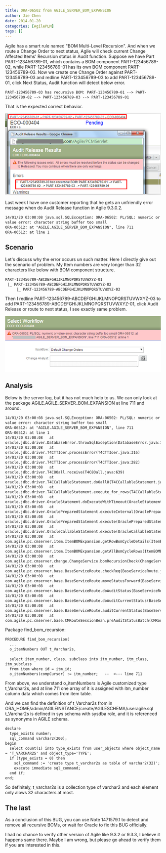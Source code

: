 ```yaml
---
title: ORA-06502 from AGILE_SERVER_BOM_EXPANSION
author: Jie Chen
date: 2014-01-20
categories: [AgilePLM]
tags: []
---
```


Agile has a smart rule named "BOM Multi-Level Recursion". And when we route a Change Order to next status, Agile will check current Change Affected Items' Recursion status in Audit function. Suppose we have Part PART-123456789-01, which contains a BOM component PART-123456789-02, while PART-123456789-01 has its own BOM component PART-123456789-03. Now we create one Change Order against PART-123456789-03 and redline PART-123456789-03 to add PART-123456789-01, click Next Status, Audit function will detect below error.

	PART-123456789-03 has recursive BOM: PART-123456789-01 --> PART-123456789-02 --> PART-123456789-03 --> PART-123456789-01

That is the expected correct behavior.

![](/assets/res/troubleshooting-agileplm-ora06502bomexpansion-1.png)

Last week I have one customer reporting that he gets an unfriendly error message when do Audit Release function in Agile 9.3.0.2.

	14/01/20 03:00:08 java.sql.SQLException: ORA-06502: PL/SQL: numeric or value error: character string buffer too small
	ORA-06512: at "AGILE.AGILE_SERVER_BOM_EXPANSION", line 711
	ORA-06512: at line 1


## Scenario

Let's discuss why the error occurs un such matter. Here I directly give out the scenario of problem. My Item numbers are very longer than 32 characters like below with BOM component structure.

	PART-123456789-ABCDEFGHIJKLMNOPQRSTUVWXYZ-01
	 |_ PART-123456789-ABCDEFGHIJKLMNOPQRSTUVWXYZ-02
		 |_ PART-123456789-ABCDEFGHIJKLMNOPQRSTUVWXYZ-03

Then I redline PART-123456789-ABCDEFGHIJKLMNOPQRSTUVWXYZ-03 to add PART-123456789-ABCDEFGHIJKLMNOPQRSTUVWXYZ-01, click Audit Release or route to next status, I see exactly same problem.

![](/assets/res/troubleshooting-agileplm-ora06502bomexpansion-2.png)

## Analysis

Below is the server log, but it has not much help to us. We can only look at the package AGILE.AGILE_SERVER_BOM_EXPANSION at line 711 and around.

	14/01/20 03:00:08 java.sql.SQLException: ORA-06502: PL/SQL: numeric or value error: character string buffer too small
	ORA-06512: at "AGILE.AGILE_SERVER_BOM_EXPANSION", line 711
	ORA-06512: at line 1
	14/01/20 03:00:08 	at oracle.jdbc.driver.DatabaseError.throwSqlException(DatabaseError.java:138)
	14/01/20 03:00:08 	at oracle.jdbc.driver.T4CTTIoer.processError(T4CTTIoer.java:316)
	14/01/20 03:00:08 	at oracle.jdbc.driver.T4CTTIoer.processError(T4CTTIoer.java:282)
	14/01/20 03:00:08 	at oracle.jdbc.driver.T4C8Oall.receive(T4C8Oall.java:639)
	14/01/20 03:00:08 	at oracle.jdbc.driver.T4CCallableStatement.doOall8(T4CCallableStatement.java:184)
	14/01/20 03:00:08 	at oracle.jdbc.driver.T4CCallableStatement.execute_for_rows(T4CCallableStatement.java:873)
	14/01/20 03:00:08 	at oracle.jdbc.driver.OracleStatement.doExecuteWithTimeout(OracleStatement.java:1161)
	14/01/20 03:00:08 	at oracle.jdbc.driver.OraclePreparedStatement.executeInternal(OraclePreparedStatement.java:3001)
	14/01/20 03:00:08 	at oracle.jdbc.driver.OraclePreparedStatement.execute(OraclePreparedStatement.java:3093)
	14/01/20 03:00:08 	at oracle.jdbc.driver.OracleCallableStatement.execute(OracleCallableStatement.java:4286)
	14/01/20 03:00:08 	at com.agile.pc.cmserver.item.ItemBOMExpansion.getRowBomCycleDetails(ItemBOMExpansion.java:265)
	14/01/20 03:00:08 	at com.agile.pc.cmserver.item.ItemBOMExpansion.getAllBomCycleRows(ItemBOMExpansion.java:178)
	14/01/20 03:00:08 	at com.agile.pc.cmserver.change.ChangeService.bomRecursionCheck(ChangeService.java:4287)
	14/01/20 03:00:08 	at com.agile.pc.cmserver.base.BaseServiceRoute.checkReq(BaseServiceRoute.java:3356)
	14/01/20 03:00:08 	at com.agile.pc.cmserver.base.BaseServiceRoute.moveStatusForward(BaseServiceRoute.java:3063)
	14/01/20 03:00:08 	at com.agile.pc.cmserver.base.BaseServiceRoute.doAuditStatus(BaseServiceRoute.java:1938)
	14/01/20 03:00:08 	at com.agile.pc.cmserver.base.BaseServiceRoute.doAuditCurrentStatus(BaseServiceRoute.java:1496)
	14/01/20 03:00:08 	at com.agile.pc.cmserver.base.BaseServiceRoute.auditCurrentStatus(BaseServiceRoute.java:1467)
	14/01/20 03:00:08 	at com.agile.pc.cmserver.base.CMRouteSessionBean.preAuditStatusBatch(CMRouteSessionBean.java:1549)

Package find_bom_recursion:

	PROCEDURE find_bom_recursion(
	  ...
	  o_itemNumbers OUT t_Varchar2s,
		
	  select item_number, class, subclass into itm_number, itm_class, itm_subclass
	  from item where id = itm_id;
	  o_itemNumbers(compCursor) := itm_number;   --  <--- line 711
		

From above, we understand o_itemNumbers is Agile customized type t_Varchar2s, and at line 711 one array of it is assigned with itm_number column data which comes from item table.

And we can find the definition of t_Varchar2s from in ORA_HOME/admin/AGILEINSTANCE/create/AGILESCHEMA/useragile.sql t_Varchar2s is defined in sys schema with sysdba role, and it is referenced as synonyms in AGILE schema.

	declare
	  type_exists number;
	  sql_command varchar2(200);
	begin
	  select count(1) into type_exists from user_objects where object_name = 'T_VARCHAR2S' and object_type='TYPE';
	  if (type_exists = 0) then
		sql_command := 'create type t_varchar2s as table of varchar2(32)';
		execute immediate sql_command;
	  end if;
	end;

So definitely, t_varchar2s is a collection type of varchar2 and each element only alows 32 characters at most.


## The last

As a conclusion of this BUG, you can use Note 1471579.1 to detect and remove all recursive BOMs, or wait for Oracle to fix this BUG officially.

I had no chance to verify other version of Agile like 9.3.2 or 9.3.3, I believe it happens same there. Maybe I am wrong, but please go ahead to verify them if you are interested in this.

